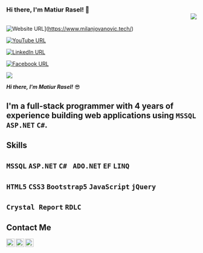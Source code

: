 ### Hi there, I'm Matiur Rasel! 👋 <div align = 'right'>![](https://komarev.com/ghpvc/?username=matiurrasel&color=blue)</div>

![Website URL](https://img.shields.io/badge/website-Check_it_out-yellow?logo=.net&style=for-the-badge)](https://www.milanjovanovic.tech/)

[![YouTube URL](https://img.shields.io/badge/YouTube-Subscribe-red?logo=youtube&style=for-the-badge)](http://www.youtube.com/@matiurrasel7756)

[![LinkedIn URL](https://img.shields.io/badge/LinkedIn-Connect-blue?logo=linkedin&style=for-the-badge)](https://www.linkedin.com/in/matiurrasel1002/)

[![Facebook URL](https://img.shields.io/badge/Twitter-Follow-blue?logo=facebook&style=for-the-badge)](https://www.facebook.com/matiurrasel/)


<a href="https://github.com/matiurrasel">
  <img src="https://github-readme-stats.vercel.app/api?username=matiurrasel&count_private=true&show_icons=true&hide=stars" />
</a>

***Hi there, I'm _Matiur Rasel_!*** 😎
## I'm a full-stack programmer with 4 years of experience building web applications using `MSSQL` `ASP.NET` `C#`.

## Skills
## `MSSQL` `ASP.NET` `C# ` `ADO.NET` `EF` `LINQ` 
## `HTML5` `CSS3` `Bootstrap5` `JavaScript` `jQuery` 
## `Crystal Report` `RDLC`

## Contact Me
<a href="https://www.linkedin.com/in/matiur-rasel-05a6b316b/" target="_blank">
  <img align="left" alt="LinkedIn" width="22px" src="https://cdn.jsdelivr.net/npm/simple-icons@v3/icons/linkedin.svg" />
</a>
<a href="https://www.facebook.com/matiurrasel/" target="_blank">
  <img align="left" alt="Facebook" width="22px" src="https://cdn.jsdelivr.net/npm/simple-icons@v3/icons/facebook.svg" />
</a>
<a href="mailto:matiurrasel1002@gmail.com" target="_blank"> 
  <img align="left" alt="Mail" width="22px" src="https://cdn.jsdelivr.net/npm/simple-icons@v3/icons/gmail.svg" /> 
</a>
 




